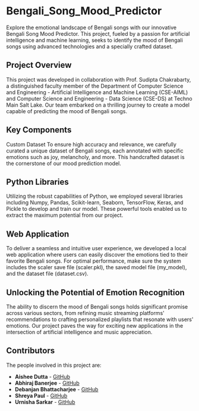 # Bengali_Song_Mood_Predictor

Explore the emotional landscape of Bengali songs with our innovative Bengali Song Mood Predictor. This project, fueled by a passion for artificial intelligence and machine learning, seeks to identify the mood of Bengali songs using advanced technologies and a specially crafted dataset.

## Project Overview
This project was developed in collaboration with Prof. Sudipta Chakrabarty, a distinguished faculty member of the Department of Computer Science and Engineering - Artificial Intelligence and Machine Learning (CSE-AIML) and Computer Science and Engineering - Data Science (CSE-DS) at Techno Main Salt Lake. Our team embarked on a thrilling journey to create a model capable of predicting the mood of Bengali songs.

## Key Components
Custom Dataset
To ensure high accuracy and relevance, we carefully curated a unique dataset of Bengali songs, each annotated with specific emotions such as joy, melancholy, and more. This handcrafted dataset is the cornerstone of our mood prediction model.

## Python Libraries
Utilizing the robust capabilities of Python, we employed several libraries including Numpy, Pandas, Scikit-learn, Seaborn, TensorFlow, Keras, and Pickle to develop and train our model. These powerful tools enabled us to extract the maximum potential from our project.

## Web Application
To deliver a seamless and intuitive user experience, we developed a local web application where users can easily discover the emotions tied to their favorite Bengali songs. For optimal performance, make sure the system includes the scaler save file (scaler.pkl), the saved model file (my_model), and the dataset file (dataset.csv).

## Unlocking the Potential of Emotion Recognition
The ability to discern the mood of Bengali songs holds significant promise across various sectors, from refining music streaming platforms' recommendations to crafting personalized playlists that resonate with users' emotions. Our project paves the way for exciting new applications in the intersection of artificial intelligence and music appreciation.

## Contributors
The people involved in this project are:

- **Aishee Dutta** - [GitHub](https://github.com/Aishee23)
- **Abhiraj Banerjee** - [GitHub](https://github.com/Wriki-tmsl)
- **Debanjan Bhattacharjee** - [GitHub](https://github.com/collegecoder25)
- **Shreya Paul** - [GitHub](https://github.com/Shreyaa5)
- **Urnisha Sarkar** - [GitHub](https://github.com/Urnisha2002)

